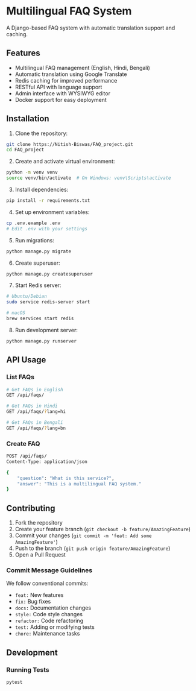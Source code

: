 # Multilingual FAQ System

A Django-based FAQ system with automatic translation support and caching.

## Features

- Multilingual FAQ management (English, Hindi, Bengali)
- Automatic translation using Google Translate
- Redis caching for improved performance
- RESTful API with language support
- Admin interface with WYSIWYG editor
- Docker support for easy deployment

## Installation

1. Clone the repository:
```bash
git clone https://Nitish-Biswas/FAQ_project.git
cd FAQ_project
```

2. Create and activate virtual environment:
```bash
python -m venv venv
source venv/bin/activate  # On Windows: venv\Scripts\activate
```

3. Install dependencies:
```bash
pip install -r requirements.txt
```

4. Set up environment variables:
```bash
cp .env.example .env
# Edit .env with your settings
```

5. Run migrations:
```bash
python manage.py migrate
```

6. Create superuser:
```bash
python manage.py createsuperuser
```

7. Start Redis server:
```bash
# Ubuntu/Debian
sudo service redis-server start

# macOS
brew services start redis
```

8. Run development server:
```bash
python manage.py runserver
```

## API Usage

### List FAQs
```bash
# Get FAQs in English
GET /api/faqs/

# Get FAQs in Hindi
GET /api/faqs/?lang=hi

# Get FAQs in Bengali
GET /api/faqs/?lang=bn
```

### Create FAQ
```bash
POST /api/faqs/
Content-Type: application/json

{
    "question": "What is this service?",
    "answer": "This is a multilingual FAQ system."
}
```

## Contributing

1. Fork the repository
2. Create your feature branch (`git checkout -b feature/AmazingFeature`)
3. Commit your changes (`git commit -m 'feat: Add some AmazingFeature'`)
4. Push to the branch (`git push origin feature/AmazingFeature`)
5. Open a Pull Request

### Commit Message Guidelines

We follow conventional commits:

- `feat:` New features
- `fix:` Bug fixes
- `docs:` Documentation changes
- `style:` Code style changes
- `refactor:` Code refactoring
- `test:` Adding or modifying tests
- `chore:` Maintenance tasks

## Development

### Running Tests
```bash
pytest
```

